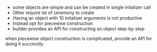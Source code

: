 - some objects are simple and can be created in single initalizer call
- Other require lot of ceremony to create
- Having an object with 10 initalizer arguments is not productive
- Instead opt for piecewise construction
- builder provides an API for constructing an object step-by-step

when piecewise object construction is complicated, provide an API for doing it succinctly